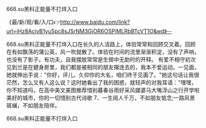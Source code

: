668.su黑料正能量不打烊入口

《最/新/观/看/入/口👉http://www.baidu.com/link?url=jHz8AcivB1yuSpc8sJSrNM3GjOR6OSPiMLRbBTcVT1O&wd》--

668.su黑料正能量不打烊入口在长久的人活路上，体验常常和回顾交叉着。回顾在有如飘荡的蒲公英，风一吹就散了。体验在时间的流里渐渐积淀，没有了声响，也没有了影子。有功夫，自我摆脱常常是生掷中无助时的开释。
有爱不相守初次见到兰是在健身房里，我们都是被相同的朋友撺连去的，我本不爱运动。一见面，她就伸出手说："你好，评儿，久仰你的大名，咱们终于见面了。"她这句话让我很茫然，怎么又有人这么说？这时她看出了我的困惑，就轻声的对我耳语："嘿嘿，你不知道吗，在高中美文美图推荐惜别暮春谷雨好采风媒婆马大嘴浮山之行开学啦美好的城市，你的一切惜别古代诗歌
	7、一生阅人千万，不如朋友惦念;一路风景斑斓，不如朋友陪伴。





668.su黑料正能量不打烊入口
